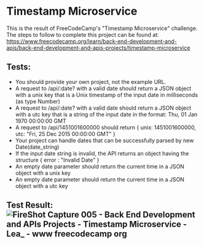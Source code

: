 # Timestamp Microservice
This is the result of FreeCodeCamp's "Timestamp Microservice" challenge. The steps to follow to complete this project can be found at: https://www.freecodecamp.org/learn/back-end-development-and-apis/back-end-development-and-apis-projects/timestamp-microservice

## Tests:
- You should provide your own project, not the example URL.
- A request to /api/:date? with a valid date should return a JSON object with a unix key that is a Unix timestamp of the input date in milliseconds (as type Number)
- A request to /api/:date? with a valid date should return a JSON object with a utc key that is a string of the input date in the format: Thu, 01 Jan 1970 00:00:00 GMT
- A request to /api/1451001600000 should return { unix: 1451001600000, utc: "Fri, 25 Dec 2015 00:00:00 GMT" }
- Your project can handle dates that can be successfully parsed by new Date(date_string)
- If the input date string is invalid, the API returns an object having the structure { error : "Invalid Date" }
- An empty date parameter should return the current time in a JSON object with a unix key
- An empty date parameter should return the current time in a JSON object with a utc key

## Test Result: ![FireShot Capture 005 - Back End Development and APIs Projects - Timestamp Microservice - Lea_ - www freecodecamp org](https://github.com/adore1968/timestamp-project/assets/101434158/43942d39-e79c-49e7-be94-bf3ca6f52372)


